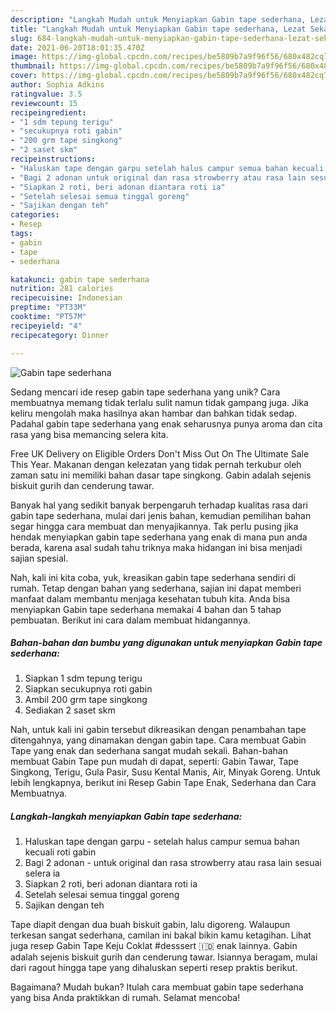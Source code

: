 ```yaml
---
description: "Langkah Mudah untuk Menyiapkan Gabin tape sederhana, Lezat Sekali"
title: "Langkah Mudah untuk Menyiapkan Gabin tape sederhana, Lezat Sekali"
slug: 684-langkah-mudah-untuk-menyiapkan-gabin-tape-sederhana-lezat-sekali
date: 2021-06-20T18:01:35.470Z
image: https://img-global.cpcdn.com/recipes/be5809b7a9f96f56/680x482cq70/gabin-tape-sederhana-foto-resep-utama.jpg
thumbnail: https://img-global.cpcdn.com/recipes/be5809b7a9f96f56/680x482cq70/gabin-tape-sederhana-foto-resep-utama.jpg
cover: https://img-global.cpcdn.com/recipes/be5809b7a9f96f56/680x482cq70/gabin-tape-sederhana-foto-resep-utama.jpg
author: Sophia Adkins
ratingvalue: 3.5
reviewcount: 15
recipeingredient:
- "1 sdm tepung terigu"
- "secukupnya roti gabin"
- "200 grm tape singkong"
- "2 saset skm"
recipeinstructions:
- "Haluskan tape dengan garpu setelah halus campur semua bahan kecuali roti gabin"
- "Bagi 2 adonan untuk original dan rasa strowberry atau rasa lain sesuai selera ia"
- "Siapkan 2 roti, beri adonan diantara roti ia"
- "Setelah selesai semua tinggal goreng"
- "Sajikan dengan teh"
categories:
- Resep
tags:
- gabin
- tape
- sederhana

katakunci: gabin tape sederhana 
nutrition: 281 calories
recipecuisine: Indonesian
preptime: "PT33M"
cooktime: "PT57M"
recipeyield: "4"
recipecategory: Dinner

---
```



![Gabin tape sederhana](https://img-global.cpcdn.com/recipes/be5809b7a9f96f56/680x482cq70/gabin-tape-sederhana-foto-resep-utama.jpg)

Sedang mencari ide resep gabin tape sederhana yang unik? Cara membuatnya memang tidak terlalu sulit namun tidak gampang juga. Jika keliru mengolah maka hasilnya akan hambar dan bahkan tidak sedap. Padahal gabin tape sederhana yang enak seharusnya punya aroma dan cita rasa yang bisa memancing selera kita.

Free UK Delivery on Eligible Orders Don&#39;t Miss Out On The Ultimate Sale This Year. Makanan dengan kelezatan yang tidak pernah terkubur oleh zaman satu ini memiliki bahan dasar tape singkong. Gabin adalah sejenis biskuit gurih dan cenderung tawar.

Banyak hal yang sedikit banyak berpengaruh terhadap kualitas rasa dari gabin tape sederhana, mulai dari jenis bahan, kemudian pemilihan bahan segar hingga cara membuat dan menyajikannya. Tak perlu pusing jika hendak menyiapkan gabin tape sederhana yang enak di mana pun anda berada, karena asal sudah tahu triknya maka hidangan ini bisa menjadi sajian spesial.


Nah, kali ini kita coba, yuk, kreasikan gabin tape sederhana sendiri di rumah. Tetap dengan bahan yang sederhana, sajian ini dapat memberi manfaat dalam membantu menjaga kesehatan tubuh kita. Anda bisa menyiapkan Gabin tape sederhana memakai 4 bahan dan 5 tahap pembuatan. Berikut ini cara dalam membuat hidangannya.

<!--inarticleads1-->

##### Bahan-bahan dan bumbu yang digunakan untuk menyiapkan Gabin tape sederhana:

1. Siapkan 1 sdm tepung terigu
1. Siapkan secukupnya roti gabin
1. Ambil 200 grm tape singkong
1. Sediakan 2 saset skm


Nah, untuk kali ini gabin tersebut dikreasikan dengan penambahan tape ditengahnya, yang dinamakan dengan gabin tape. Cara membuat Gabin Tape yang enak dan sederhana sangat mudah sekali. Bahan-bahan membuat Gabin Tape pun mudah di dapat, seperti: Gabin Tawar, Tape Singkong, Terigu, Gula Pasir, Susu Kental Manis, Air, Minyak Goreng. Untuk lebih lengkapnya, berikut ini Resep Gabin Tape Enak, Sederhana dan Cara Membuatnya. 

<!--inarticleads2-->

##### Langkah-langkah menyiapkan Gabin tape sederhana:

1. Haluskan tape dengan garpu - setelah halus campur semua bahan kecuali roti gabin
1. Bagi 2 adonan - untuk original dan rasa strowberry atau rasa lain sesuai selera ia
1. Siapkan 2 roti, beri adonan diantara roti ia
1. Setelah selesai semua tinggal goreng
1. Sajikan dengan teh


Tape diapit dengan dua buah biskuit gabin, lalu digoreng. Walaupun terkesan sangat sederhana, camilan ini bakal bikin kamu ketagihan. Lihat juga resep Gabin Tape Keju Coklat #desssert 🇮🇩 enak lainnya. Gabin adalah sejenis biskuit gurih dan cenderung tawar. Isiannya beragam, mulai dari ragout hingga tape yang dihaluskan seperti resep praktis berikut. 

Bagaimana? Mudah bukan? Itulah cara membuat gabin tape sederhana yang bisa Anda praktikkan di rumah. Selamat mencoba!
